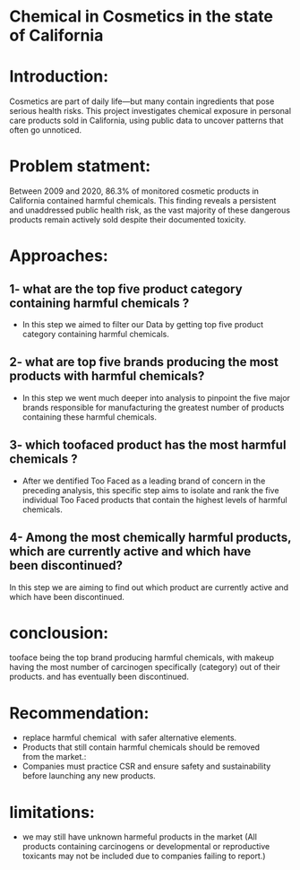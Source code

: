 # Chemical in Cosmetics in the state of California
# Introduction: 
Cosmetics are part of daily life—but many contain ingredients that pose serious health risks. This project investigates chemical exposure in personal care products sold in California, using public data to uncover patterns that often go unnoticed.
# Problem statment: 
Between 2009 and 2020, 86.3% of monitored cosmetic products in California contained harmful chemicals. This finding reveals a persistent and unaddressed public health risk, as the vast majority of these dangerous products remain actively sold despite their documented toxicity.
# Approaches:
## 1- what are the top five product category containing harmful chemicals ?
* In this step we aimed to filter our Data by getting top five product category containing harmful chemicals.
## 2- what are top five brands producing the most  products with harmful chemicals?
* In this step we went much deeper into analysis to pinpoint the five major brands responsible for manufacturing the greatest number of products containing these harmful chemicals.
## 3- which toofaced product has the  most harmful chemicals ?
* After we dentified Too Faced as a leading brand of concern in the preceding analysis, this specific step aims to isolate and rank the five individual Too Faced products that contain the highest levels of harmful chemicals. 
## 4- Among the most chemically harmful products, which are currently active and which have been discontinued?
 In this step we are aiming to find out which product are currently active and which have been discontinued.
# conclousion:
 tooface  being the top brand producing harmful chemicals, with makeup having the most number of carcinogen  specifically (category) out of their products. and has eventually been discontinued.
# Recommendation:
* replace harmful chemical  with safer alternative elements.
* Products that still contain harmful chemicals should be removed from the market.:
* Companies must  practice CSR and ensure safety and sustainability before launching any new products.
# limitations:
* we may still have unknown harmeful products in the market 
(All products containing carcinogens or developmental or reproductive toxicants may not be included due to companies failing to
report.)


